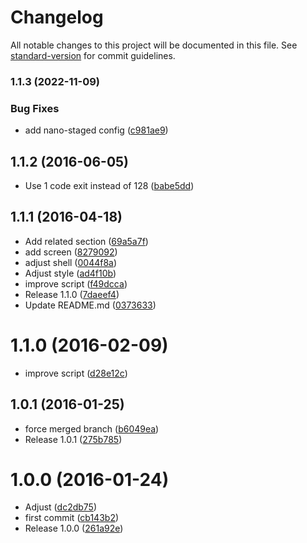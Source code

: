# Changelog

All notable changes to this project will be documented in this file. See [standard-version](https://github.com/conventional-changelog/standard-version) for commit guidelines.

### 1.1.3 (2022-11-09)


### Bug Fixes

* add nano-staged config ([c981ae9](https://github.com/kikobeats/git-garbage/commit/c981ae9b9a4eb35078df3b43b0dfbcb39e64d715))

<a name="1.1.2"></a>
## 1.1.2 (2016-06-05)

* Use 1 code exit instead of 128 ([babe5dd](https://github.com/kikobeats/git-garbage/commit/babe5dd))



<a name="1.1.1"></a>
## 1.1.1 (2016-04-18)

* Add related section ([69a5a7f](https://github.com/kikobeats/git-garbage/commit/69a5a7f))
* add screen ([8279092](https://github.com/kikobeats/git-garbage/commit/8279092))
* adjust shell ([0044f8a](https://github.com/kikobeats/git-garbage/commit/0044f8a))
* Adjust style ([ad4f10b](https://github.com/kikobeats/git-garbage/commit/ad4f10b))
* improve script ([f49dcca](https://github.com/kikobeats/git-garbage/commit/f49dcca))
* Release 1.1.0 ([7daeef4](https://github.com/kikobeats/git-garbage/commit/7daeef4))
* Update README.md ([0373633](https://github.com/kikobeats/git-garbage/commit/0373633))



<a name="1.1.0"></a>
# 1.1.0 (2016-02-09)


* improve script ([d28e12c](https://github.com/kikobeats/git-garbage/commit/d28e12c))



<a name="1.0.1"></a>
## 1.0.1 (2016-01-25)


* force merged branch ([b6049ea](https://github.com/kikobeats/git-garbage/commit/b6049ea))
* Release 1.0.1 ([275b785](https://github.com/kikobeats/git-garbage/commit/275b785))



<a name="1.0.0"></a>
# 1.0.0 (2016-01-24)


* Adjust ([dc2db75](https://github.com/kikobeats/git-garbage/commit/dc2db75))
* first commit ([cb143b2](https://github.com/kikobeats/git-garbage/commit/cb143b2))
* Release 1.0.0 ([261a92e](https://github.com/kikobeats/git-garbage/commit/261a92e))
